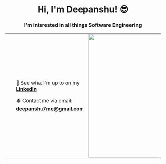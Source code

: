 <h1 align="center">Hi, I'm Deepanshu! 😎</h1>
<h3 align="center">I'm interested in all things Software Engineering</h3>

<table>
  <tr>
    <td width="500">       
      <ul>
         <p>

🍄 See what I'm up to on my [**LinkedIn**](https://www.linkedin.com/in/deepanshu7me/)

🪲 Contact me via email: **deepanshu7me@gmail.com**
</p>
      </ul>
    </td>
    <td>
      <img> <img src="https://user-images.githubusercontent.com/74038190/225813708-98b745f2-7d22-48cf-9150-083f1b00d6c9.gif](https://images-wixmp-ed30a86b8c4ca887773594c2.wixmp.com/f/c83c004e-1370-4756-88e5-4071de797088/dfwtrdo-80c5b3ae-615f-4074-9f0e-c772659e4e79.gif?token=eyJ0eXAiOiJKV1QiLCJhbGciOiJIUzI1NiJ9.eyJzdWIiOiJ1cm46YXBwOjdlMGQxODg5ODIyNjQzNzNhNWYwZDQxNWVhMGQyNmUwIiwiaXNzIjoidXJuOmFwcDo3ZTBkMTg4OTgyMjY0MzczYTVmMGQ0MTVlYTBkMjZlMCIsIm9iaiI6W1t7InBhdGgiOiJcL2ZcL2M4M2MwMDRlLTEzNzAtNDc1Ni04OGU1LTQwNzFkZTc5NzA4OFwvZGZ3dHJkby04MGM1YjNhZS02MTVmLTQwNzQtOWYwZS1jNzcyNjU5ZTRlNzkuZ2lmIn1dXSwiYXVkIjpbInVybjpzZXJ2aWNlOmZpbGUuZG93bmxvYWQiXX0.3iKkKrjeG6eQFUmlq4I48HZ51hGyHGd_qHBelGyZuRo" width="400"/>
</img>
    </td>

  </tr>
</table>
